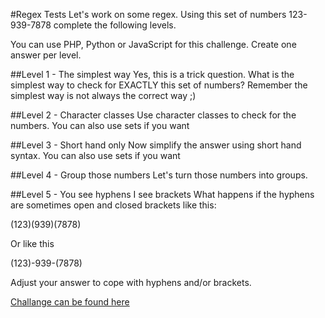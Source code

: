 #Regex Tests
Let's work on some regex. Using this set of numbers 123-939-7878 complete the following levels.

You can use PHP, Python or JavaScript for this challenge.
Create one answer per level.

##Level 1 - The simplest way
Yes, this is a trick question. What is the simplest way to check for EXACTLY this set of numbers? Remember the simplest way is not always the correct way ;)

##Level 2 - Character classes
Use character classes to check for the numbers. You can also use sets if you want

##Level 3 - Short hand only
Now simplify the answer using short hand syntax. You can also use sets if you want

##Level 4 - Group those numbers
Let's turn those numbers into groups.

##Level 5 - You see hyphens I see brackets
What happens if the hyphens are sometimes open and closed brackets like this:

(123)(939)(7878)

Or like this

(123)-939-(7878)

Adjust your answer to cope with hyphens and/or brackets.

[Challange can be found here](https://codechallenges.howtocodewell.net/2020/july)